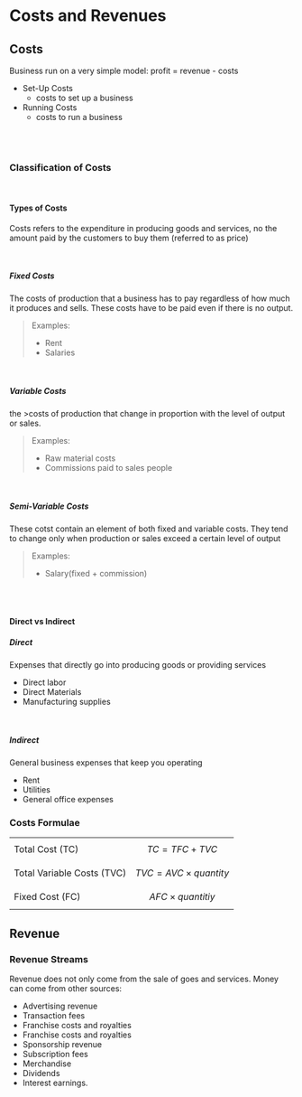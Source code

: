 <script type="text/javascript" async src="https://cdnjs.cloudflare.com/ajax/libs/mathjax/2.7.5/MathJax.js?config=TeX-MML-AM_CHTML"></script>


# Costs and Revenues

## Costs

Business run on a very simple model: profit = revenue - costs

 - Set-Up Costs
	 - costs to set up a business
 - Running Costs
	 - costs to run a business

<br/><br/>

### Classification of Costs

<br/>

#### Types of Costs

Costs refers to the expenditure in producing goods and services, no the amount paid by the customers to buy them (referred to as price)

<br/>

##### Fixed Costs
The costs of production that a business has to pay regardless of how much it produces and sells. These costs have to be paid even if there is no output. 

>Examples:
> - Rent 
> - Salaries

<br/>

##### Variable Costs

the >costs of production that change in proportion with the level of output or sales.

>Examples: 
> - Raw material costs
> - Commissions paid to sales people

<br/>

##### Semi-Variable Costs

These cotst contain an element of both fixed and variable costs. They tend to change only when production or sales exceed a certain level of output

> Examples: 
> - Salary(fixed + commission)

<br/>
<br/>


#### Direct vs Indirect

##### Direct 
Expenses that directly go into producing goods or providing services
 - Direct labor
 - Direct Materials
 - Manufacturing supplies

<br/>

##### Indirect
General business expenses that keep you operating
 - Rent
 - Utilities
 - General office expenses



### Costs Formulae

|                            |                           |
| -------------------------- | ------------------------- |
| Total Cost (TC)            | $$TC = TFC + TVC$$        |
| Total Variable Costs (TVC) | $$TVC = AVC \times quantity $$ |
| Fixed Cost (FC)            | $$AFC \times quantitiy$$       |




## Revenue

### Revenue Streams

Revenue does not only come from the sale of goes and services. Money can come from other sources: 

 - Advertising revenue
 - Transaction fees
 - Franchise costs and royalties
 - Franchise costs and royalties
 - Sponsorship revenue
 - Subscription fees
 - Merchandise
 - Dividends
 - Interest earnings.



